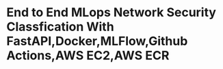 # End to End MLops Network Security Classfication With FastAPI,Docker,MLFlow,Github Actions,AWS EC2,AWS ECR
